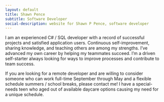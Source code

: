 ```yaml
---
layout: default
title: Shawn Pence
subtitle: Software Developer
social-description: website for Shawn P Pence, software developer
---
```


I am an experienced C# / SQL developer with a record of successful projects and satisfied application users. Continuous self-improvement, sharing knowledge, and teaching others are among my strengths. I’ve advanced my own career by helping my teammates succeed. I’m a driven self-starter always looking for ways to improve processes and contribute to team success.

If you are looking for a remote developer and are willing to consider someone who can work full-time September through May and a flexible schedule summers / school breaks, please contact me!  I have a special-needs teen who aged out of available daycare options causing my need for a unique schedule.

